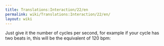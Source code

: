 ```yaml
---
title: Translations:Interaction/22/en
permalink: wiki/Translations:Interaction/22/en/
layout: wiki
---
```


Just give it the number of cycles per second, for example if your cycle
has two beats in, this will be the equivalent of 120 bpm:
